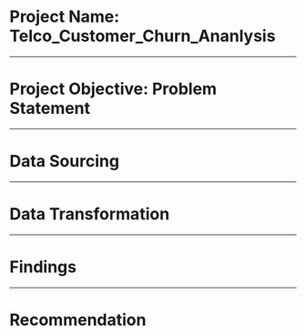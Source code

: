 # Project Name: Telco_Customer_Churn_Ananlysis


-----
# Project Objective: Problem Statement


-----
# Data Sourcing



-----
# Data Transformation




-----
# Findings



-----
# Recommendation
